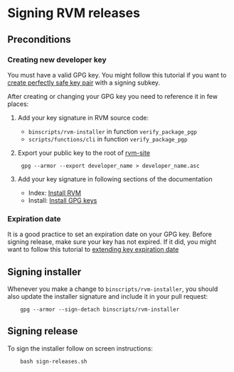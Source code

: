 # Signing RVM releases

## Preconditions

### Creating new developer key

You must have a valid GPG key. You might follow this tutorial if you want to [create perfectly safe key pair](https://alexcabal.com/creating-the-perfect-gpg-keypair/) with a signing subkey.

After creating or changing your GPG key you need to reference it in few places:
 
1. Add your key signature in RVM source code:
 
    * `binscripts/rvm-installer` in function `verify_package_pgp`
    * `scripts/functions/cli` in function `verify_package_pgp`

2. Export your public key to the root of [rvm-site](https://github.com/rvm/rvm-site)

        gpg --armor --export developer_name > developer_name.asc

3. Add your key signature in following sections of the documentation

    * Index: [Install RVM](https://github.com/rvm/rvm-site/blob/master/content/index.haml)
    * Install: [Install GPG keys](https://github.com/rvm/rvm-site/blob/master/content/rvm/install.md)

### Expiration date

It is a good practice to set an expiration date on your GPG key. Before signing release, make sure your key has not expired. If it did, you might want to follow this tutorial to [extending key expiration date](https://www.g-loaded.eu/2010/11/01/change-expiration-date-gpg-key/)

## Signing installer

Whenever you make a change to `binscripts/rvm-installer`, you should also update the installer signature and include it in your pull request:

        gpg --armor --sign-detach binscripts/rvm-installer

## Signing release

To sign the installer follow on screen instructions:

        bash sign-releases.sh